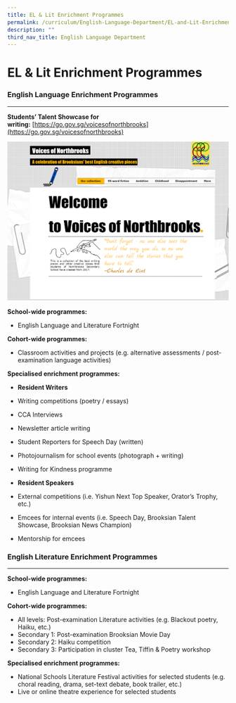 ```yaml
---
title: EL & Lit Enrichment Programmes
permalink: /curriculum/English-Language-Department/EL-and-Lit-Enrichment-Programmes/permalink/
description: ""
third_nav_title: English Language Department
---
```

EL & Lit Enrichment Programmes
==============================

### English Language Enrichment Programmes
--------------------------------------

**Students’ Talent Showcase for writing:** [https://go.gov.sg/voicesofnorthbrooks](https://go.gov.sg/voicesofnorthbrooks)

![](/images/Voices%20of%20Northbrooks.png)

**School-wide programmes:**  

*   English Language and Literature Fortnight

**Cohort-wide programmes:**  

*   Classroom activities and projects (e.g. alternative assessments / post-examination language activities)

**Specialised enrichment programmes:**

*   **Resident Writers**

*   Writing competitions (poetry / essays)
*   CCA Interviews
*   Newsletter article writing
*   Student Reporters for Speech Day (written)
*   Photojournalism for school events (photograph + writing)
*   Writing for Kindness programme

*   **Resident Speakers**

*   External competitions (i.e. Yishun Next Top Speaker, Orator’s Trophy, etc.)
*   Emcees for internal events (i.e. Speech Day, Brooksian Talent Showcase, Brooksian News Champion)
*   Mentorship for emcees

### English Literature Enrichment Programmes
--------------------------------------

**School-wide programmes:**

*   English Language and Literature Fortnight

  

**Cohort-wide programmes:**

*   All levels: Post-examination Literature activities (e.g. Blackout poetry, Haiku, etc.)
*   Secondary 1: Post-examination Brooksian Movie Day
*   Secondary 2: Haiku competition
*   Secondary 3: Participation in cluster Tea, Tiffin & Poetry workshop

  

**Specialised enrichment programmes:**

*   National Schools Literature Festival activities for selected students (e.g. choral reading, drama, set-text debate, book trailer, etc.)
*   Live or online theatre experience for selected students